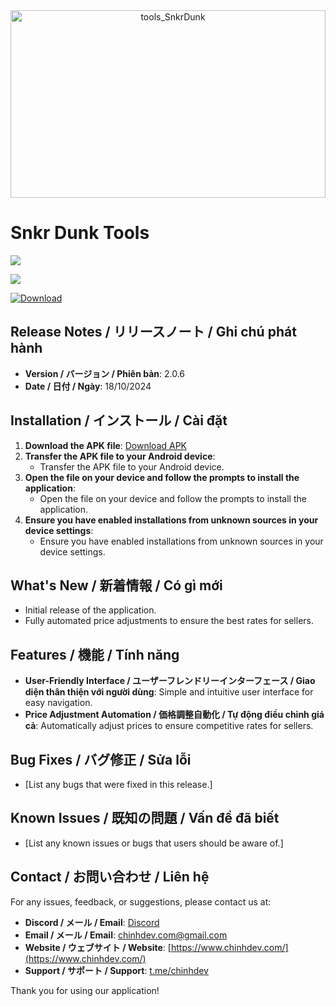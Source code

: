 <div style="text-align: center; margin: 0 auto;">
    <img src="https://github.com/user-attachments/assets/e0bbfb2d-5ced-455d-ab2e-bfae0307f981" alt="tools_SnkrDunk" width="100%" height="300"/>
</div>


# Snkr Dunk Tools
[![](https://img.shields.io/badge/dynamic/json?url=https%3A%2F%2Fapi.github.com%2Frepos%2Fchinhdev-git%2FSnkrDunkTools-Download%2Freleases&query=%24.[%3A1].tag_name&label=Version)](https://github.com/chinhdev-git/SnkrDunkTools-Download/releases/tag/2.0.6)

![](https://img.shields.io/badge/System%20Requirements-Android-green)

[![Download](https://img.shields.io/badge/Download-apk-blue)](https://github.com/chinhdev-git/SnkrDunkTools-Download/releases/latest/download/app-release.apk)

## Release Notes / リリースノート / Ghi chú phát hành
- **Version / バージョン / Phiên bản**: 2.0.6
- **Date / 日付 / Ngày**: 18/10/2024

## Installation / インストール / Cài đặt
1. **Download the APK file**: [Download APK](https://github.com/chinhdev-git/SnkrDunkTools-Download/releases/latest/download/app-release.apk)
2. **Transfer the APK file to your Android device**: 
   - Transfer the APK file to your Android device.
3. **Open the file on your device and follow the prompts to install the application**: 
   - Open the file on your device and follow the prompts to install the application.
4. **Ensure you have enabled installations from unknown sources in your device settings**: 
   - Ensure you have enabled installations from unknown sources in your device settings.

## What's New / 新着情報 / Có gì mới
- Initial release of the application.
- Fully automated price adjustments to ensure the best rates for sellers.

## Features / 機能 / Tính năng
- **User-Friendly Interface / ユーザーフレンドリーインターフェース / Giao diện thân thiện với người dùng**: Simple and intuitive user interface for easy navigation.
- **Price Adjustment Automation / 価格調整自動化 / Tự động điều chỉnh giá cả**: Automatically adjust prices to ensure competitive rates for sellers.

## Bug Fixes / バグ修正 / Sửa lỗi
- [List any bugs that were fixed in this release.]

## Known Issues / 既知の問題 / Vấn đề đã biết
- [List any known issues or bugs that users should be aware of.]

## Contact / お問い合わせ / Liên hệ
For any issues, feedback, or suggestions, please contact us at:
- **Discord / メール / Email**: [Discord](https://discord.gg/73mzFaJxsd)
- **Email / メール / Email**: [chinhdev.com@gmail.com](mailto:chinhdev.com@gmail.com)
- **Website / ウェブサイト / Website**: [https://www.chinhdev.com/](https://www.chinhdev.com/)
- **Support / サポート / Support**: [t.me/chinhdev](https://t.me/chinhdev)

Thank you for using our application!
